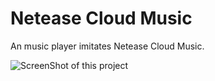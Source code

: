 # Netease Cloud Music
An music player imitates Netease Cloud Music.

![ScreenShot of this project](https://github.com/piyell/NeteaseCloudMusic/gif/screen.gif)
